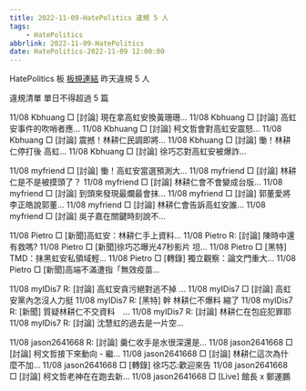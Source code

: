 ```yaml
---
title: 2022-11-09-HatePolitics 違規 5 人
tags:
    - HatePolitics
abbrlink: 2022-11-09-HatePolitics
date: HatePolitics-2022-11-09 12:00:00
---
```

HatePolitics 板 [板規連結](https://www.ptt.cc/bbs/HatePolitics/M.1617115262.A.D60.html)
昨天違規 5 人
<!-- more -->

違規清單
單日不得超過 5 篇

11/08 Kbhuang □ [討論] 現在拿高虹安換黃珊珊…
11/08 Kbhuang □ [討論] 高虹安事件的吹哨者應…
11/08 Kbhuang □ [討論] 柯文哲會對高虹安震怒…
11/08 Kbhuang □ [討論] 震撼！林耕仁民調即將…
11/08 Kbhuang □ [討論] 慟！林耕仁停打後 高虹…
11/08 Kbhuang □ [討論] 徐巧芯對高虹安被爆詐…

11/08 myfriend □ [討論] 慟！高虹安當選預測大…
11/08 myfriend □ [討論] 林耕仁是不是被摸頭了？
11/08 myfriend □ [討論] 林耕仁會不會變成台版…
11/08 myfriend □ [討論] 到頭來發現最爛最會抹…
11/08 myfriend □ [討論] 郭董愛將李正皓說郭董…
11/08 myfriend □ [討論] 林耕仁會告訴高虹安誰…
11/08 myfriend □ [討論] 吳子嘉在關鍵時刻說不…

11/08 Pietro □ [新聞]高虹安：林耕仁手上資料…
11/08 Pietro R: [討論] 陳時中還有救嗎?
11/08 Pietro □ [新聞]徐巧芯曝光47秒影片 坦…
11/08 Pietro □ [黑特] TMD：抹黑虹安私領域輕…
11/08 Pietro □ [轉錄] 獨立觀察：論文門重大…
11/08 Pietro □ [新聞]高端不滿遭指「無效疫苗…

11/08 myIDis7 R: [討論] 高虹安貪污絕對逃不掉 …
11/08 myIDis7 □ [討論] 高虹安黨內怎沒人力挺
11/08 myIDis7 R: [黑特] 幹 林耕仁不爆料 縮了
11/08 myIDis7 R: [新聞] 質疑林耕仁不交資料　…
11/08 myIDis7 R: [討論] 林耕仁在包庇犯罪耶
11/08 myIDis7 R: [討論] 沈慧虹的過去是一片空…

11/08 jason2641668 R: [討論] 羹仁收手是水很深還是…
11/08 jason2641668 □ [討論] 柯文哲接下來動向 - 繼…
11/08 jason2641668 □ [討論] 林耕仁這次為什麼不加…
11/08 jason2641668 □ [轉錄] 徐巧芯:歡迎來告
11/08 jason2641668 □ [討論] 柯文哲老神在在跑去新…
11/08 jason2641668 □ [Live] 館長 x 鄭運鵬